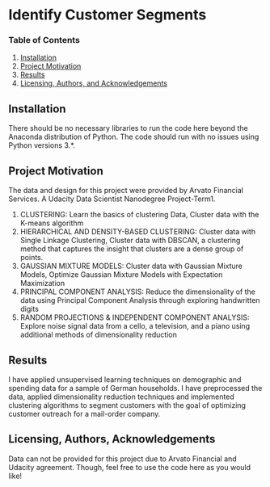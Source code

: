 # Identify Customer Segments

### Table of Contents

1. [Installation](#installation)
2. [Project Motivation](#motivation)
3. [Results](#results)
4. [Licensing, Authors, and Acknowledgements](#licensing) 


## Installation <a name="installation"></a>

There should be no necessary libraries to run the code here beyond the Anaconda distribution of Python.  The code should run with no issues using Python versions 3.*.

## Project Motivation<a name="motivation"></a>

The data and design for this project were provided by Arvato Financial Services. A Udacity Data Scientist Nanodegree Project-Term1.

1. CLUSTERING: Learn the basics of clustering Data, Cluster data with the K-means algorithm
2. HIERARCHICAL AND DENSITY-BASED CLUSTERING: Cluster data with Single Linkage Clustering, Cluster data with DBSCAN, a clustering method that captures the insight that clusters are a dense group of points.
3. GAUSSIAN MIXTURE MODELS: Cluster data with Gaussian Mixture Models, Optimize Gaussian Mixture Models with Expectation Maximization
4. PRINCIPAL COMPONENT ANALYSIS: Reduce the dimensionality of the data using Principal Component Analysis through exploring handwritten digits
5. RANDOM PROJECTIONS & INDEPENDENT COMPONENT ANALYSIS: Explore noise signal data from a cello, a television, and a piano using additional methods of dimensionality reduction

## Results<a name="results"></a>
 
I have applied unsupervised learning techniques on demographic and spending data for a sample of German households. I have preprocessed the data, applied dimensionality reduction techniques and implemented clustering algorithms to segment customers with the goal of optimizing customer outreach for a mail-order company. 


## Licensing, Authors, Acknowledgements<a name="licensing"></a>

Data can not be provided for this project due to Arvato Financial and Udacity agreement. Though, feel free to use the code here as you would like! 
